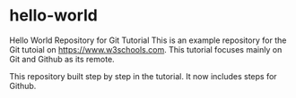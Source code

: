 # hello-world
Hello World Repository for Git Tutorial
This is an example repository for the Git tutoial on https://www.w3schools.com.
This tutorial focuses mainly on Git and Github as its remote.

This repository built step by step in the tutorial.
It now includes steps for Github.
